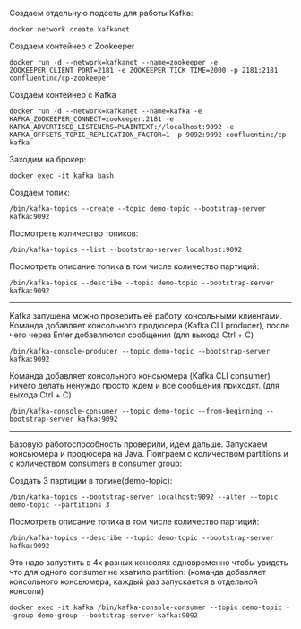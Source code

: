 

Создаем отдельную подсеть для работы Kafka:

    docker network create kafkanet

Создаем контейнер с Zookeeper

    docker run -d --network=kafkanet --name=zookeeper -e ZOOKEEPER_CLIENT_PORT=2181 -e ZOOKEEPER_TICK_TIME=2000 -p 2181:2181 confluentinc/cp-zookeeper

Создаем контейнер с Kafka

    docker run -d --network=kafkanet --name=kafka -e KAFKA_ZOOKEEPER_CONNECT=zookeeper:2181 -e KAFKA_ADVERTISED_LISTENERS=PLAINTEXT://localhost:9092 -e KAFKA_OFFSETS_TOPIC_REPLICATION_FACTOR=1 -p 9092:9092 confluentinc/cp-kafka


Заходим на брокер:

    docker exec -it kafka bash



Создаем топик:

    /bin/kafka-topics --create --topic demo-topic --bootstrap-server kafka:9092

Посмотреть количество топиков:

    /bin/kafka-topics --list --bootstrap-server localhost:9092

Посмотреть описание топика в том числе количество партиций:

    /bin/kafka-topics --describe --topic demo-topic --bootstrap-server kafka:9092

----------------------------------------------------------------------------------------------------    
Kafka запущена можно проверить её работу консольными клиентами.
Команда добавляет консольного продюсера (Kafka CLI producer), после чего через Enter добавляются сообщения (для выхода Ctrl + C)

    /bin/kafka-console-producer --topic demo-topic --bootstrap-server kafka:9092
    
Команда добавляет консольного консьюмера (Kafka CLI consumer) ничего делать ненуждо просто ждем и все сообщения приходят. (для выхода Ctrl + C)

    /bin/kafka-console-consumer --topic demo-topic --from-beginning --bootstrap-server kafka:9092


----------------------------------------------------------------------------------------------------    

Базовую работоспособность проверили, идем дальше. Запускаем консьюмера и продюсера на Java. Поиграем с количеством partitions и с количеством consumers в consumer group:

Создать 3 партиции в топике(demo-topic):

    /bin/kafka-topics --bootstrap-server localhost:9092 --alter --topic demo-topic --partitions 3

Посмотреть описание топика в том числе количество партиций:

    /bin/kafka-topics --describe --topic demo-topic --bootstrap-server kafka:9092


Это надо запустить в 4х разных консолях одновременно чтобы увидеть что для одного consumer не хватило partition:
(команда добавляет консольного консьюмера, каждый раз запускается в отдельной консоли)

    docker exec -it kafka /bin/kafka-console-consumer --topic demo-topic --group demo-group --bootstrap-server kafka:9092
